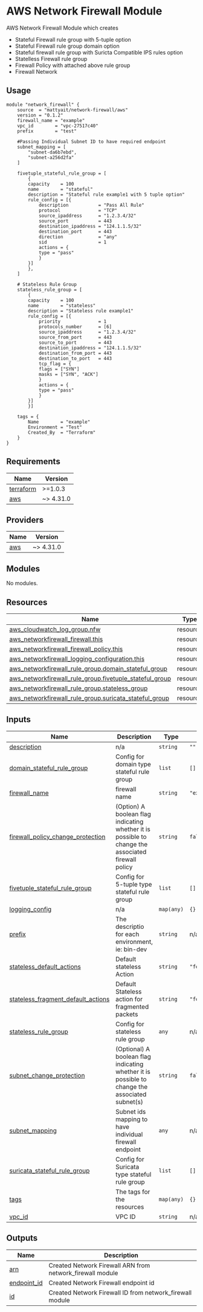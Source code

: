 #  AWS Network Firewall Module

AWS Network Firewall Module which creates

-  Stateful Firewall rule group with 5-tuple option
-  Stateful Firewall rule group domain option
-  Stateful firewall rule group with Suricta Compatible IPS rules option
- Statelless Firewall rule group
- Firewall Policy with attached above rule group
- Firewall Network

## Usage
```hcl
module "network_firewall" {
    source  = "mattyait/network-firewall/aws"
    version = "0.1.2"
    firewall_name = "example"
    vpc_id        = "vpc-27517c40"
    prefix        = "test"

    #Passing Individual Subnet ID to have required endpoint
    subnet_mapping = [
        "subnet-da6b7ebd",
        "subnet-a256d2fa"
    ]

    fivetuple_stateful_rule_group = [
        {
        capacity    = 100
        name        = "stateful"
        description = "Stateful rule example1 with 5 tuple option"
        rule_config = [{
            description           = "Pass All Rule"
            protocol              = "TCP"
            source_ipaddress      = "1.2.3.4/32"
            source_port           = 443
            destination_ipaddress = "124.1.1.5/32"
            destination_port      = 443
            direction             = "any"
            sid                   = 1
            actions = {
            type = "pass"
            }
        }]
        },
    ]

    # Stateless Rule Group
    stateless_rule_group = [
        {
        capacity    = 100
        name        = "stateless"
        description = "Stateless rule example1"
        rule_config = [{
            priority              = 1
            protocols_number      = [6]
            source_ipaddress      = "1.2.3.4/32"
            source_from_port      = 443
            source_to_port        = 443
            destination_ipaddress = "124.1.1.5/32"
            destination_from_port = 443
            destination_to_port   = 443
            tcp_flag = {
            flags = ["SYN"]
            masks = ["SYN", "ACK"]
            }
            actions = {
            type = "pass"
            }
        }]
        }]

    tags = {
        Name        = "example"
        Environment = "Test"
        Created_By  = "Terraform"
    }
}
```

<!-- BEGIN_TF_DOCS -->
## Requirements

| Name | Version |
|------|---------|
| <a name="requirement_terraform"></a> [terraform](#requirement\_terraform) | >=1.0.3 |
| <a name="requirement_aws"></a> [aws](#requirement\_aws) | ~> 4.31.0 |

## Providers

| Name | Version |
|------|---------|
| <a name="provider_aws"></a> [aws](#provider\_aws) | ~> 4.31.0 |

## Modules

No modules.

## Resources

| Name | Type |
|------|------|
| [aws_cloudwatch_log_group.nfw](https://registry.terraform.io/providers/hashicorp/aws/latest/docs/resources/cloudwatch_log_group) | resource |
| [aws_networkfirewall_firewall.this](https://registry.terraform.io/providers/hashicorp/aws/latest/docs/resources/networkfirewall_firewall) | resource |
| [aws_networkfirewall_firewall_policy.this](https://registry.terraform.io/providers/hashicorp/aws/latest/docs/resources/networkfirewall_firewall_policy) | resource |
| [aws_networkfirewall_logging_configuration.this](https://registry.terraform.io/providers/hashicorp/aws/latest/docs/resources/networkfirewall_logging_configuration) | resource |
| [aws_networkfirewall_rule_group.domain_stateful_group](https://registry.terraform.io/providers/hashicorp/aws/latest/docs/resources/networkfirewall_rule_group) | resource |
| [aws_networkfirewall_rule_group.fivetuple_stateful_group](https://registry.terraform.io/providers/hashicorp/aws/latest/docs/resources/networkfirewall_rule_group) | resource |
| [aws_networkfirewall_rule_group.stateless_group](https://registry.terraform.io/providers/hashicorp/aws/latest/docs/resources/networkfirewall_rule_group) | resource |
| [aws_networkfirewall_rule_group.suricata_stateful_group](https://registry.terraform.io/providers/hashicorp/aws/latest/docs/resources/networkfirewall_rule_group) | resource |

## Inputs

| Name | Description | Type | Default | Required |
|------|-------------|------|---------|:--------:|
| <a name="input_description"></a> [description](#input\_description) | n/a | `string` | `""` | no |
| <a name="input_domain_stateful_rule_group"></a> [domain\_stateful\_rule\_group](#input\_domain\_stateful\_rule\_group) | Config for domain type stateful rule group | `list` | `[]` | no |
| <a name="input_firewall_name"></a> [firewall\_name](#input\_firewall\_name) | firewall name | `string` | `"example"` | no |
| <a name="input_firewall_policy_change_protection"></a> [firewall\_policy\_change\_protection](#input\_firewall\_policy\_change\_protection) | (Option) A boolean flag indicating whether it is possible to change the associated firewall policy | `string` | `false` | no |
| <a name="input_fivetuple_stateful_rule_group"></a> [fivetuple\_stateful\_rule\_group](#input\_fivetuple\_stateful\_rule\_group) | Config for 5-tuple type stateful rule group | `list` | `[]` | no |
| <a name="input_logging_config"></a> [logging\_config](#input\_logging\_config) | n/a | `map(any)` | `{}` | no |
| <a name="input_prefix"></a> [prefix](#input\_prefix) | The descriptio for each environment, ie: bin-dev | `string` | n/a | yes |
| <a name="input_stateless_default_actions"></a> [stateless\_default\_actions](#input\_stateless\_default\_actions) | Default stateless Action | `string` | `"forward_to_sfe"` | no |
| <a name="input_stateless_fragment_default_actions"></a> [stateless\_fragment\_default\_actions](#input\_stateless\_fragment\_default\_actions) | Default Stateless action for fragmented packets | `string` | `"forward_to_sfe"` | no |
| <a name="input_stateless_rule_group"></a> [stateless\_rule\_group](#input\_stateless\_rule\_group) | Config for stateless rule group | `any` | n/a | yes |
| <a name="input_subnet_change_protection"></a> [subnet\_change\_protection](#input\_subnet\_change\_protection) | (Optional) A boolean flag indicating whether it is possible to change the associated subnet(s) | `string` | `false` | no |
| <a name="input_subnet_mapping"></a> [subnet\_mapping](#input\_subnet\_mapping) | Subnet ids mapping to have individual firewall endpoint | `any` | n/a | yes |
| <a name="input_suricata_stateful_rule_group"></a> [suricata\_stateful\_rule\_group](#input\_suricata\_stateful\_rule\_group) | Config for Suricata type stateful rule group | `list` | `[]` | no |
| <a name="input_tags"></a> [tags](#input\_tags) | The tags for the resources | `map(any)` | `{}` | no |
| <a name="input_vpc_id"></a> [vpc\_id](#input\_vpc\_id) | VPC ID | `string` | n/a | yes |

## Outputs

| Name | Description |
|------|-------------|
| <a name="output_arn"></a> [arn](#output\_arn) | Created Network Firewall ARN from network\_firewall module |
| <a name="output_endpoint_id"></a> [endpoint\_id](#output\_endpoint\_id) | Created Network Firewall endpoint id |
| <a name="output_id"></a> [id](#output\_id) | Created Network Firewall ID from network\_firewall module |
<!-- END_TF_DOCS -->
